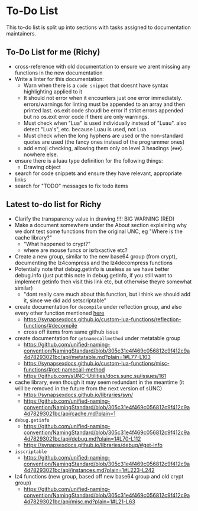# To-Do List

This to-do list is split up into sections with tasks assigned to documentation maintainers.

## To-Do List for me (Richy)

- cross-reference with old documentation to ensure we arent missing any functions in the new documentation
- Write a linter for this documentation:
  - Warn when there is a `code snippet` that doesnt have syntax highlighting applied to it
  - It should not error when it encounters just one error immediately. errors/warnings for linting must be appended to an array and then printed last. os.exit code shoudl be error if strict errors appended but no os.exit error code if there are only warnings.
  - Must check when "Lua" is used individually instead of "Luau". also detect "Lua's", etc. because Luau is used, not Lua.
  - Must check when the long hyphens are used or the non-standard quotes are used (the fancy ones instead of the programmer ones)
  - add emoji checking, allowing them only on level 3 headings (`###`). nowhere else.
- ensure there is a luau type definition for the following things:
  - Drawing object
- search for code snippets and ensure they have relevant, appropriate links
- search for "TODO" messages to fix todo items

## Latest to-do list for Richy

- Clarify the transparency value in drawing !!!! BIG WARNING (RED)
- Make a document somewhere under the About section explaining why we dont test some functions from the original UNC, eg "Where is the cache library?"
  - "What happened to crypt?"
  - where are mouse funcs or isrbxactive etc?
- Create a new group, similar to the new base64 group (from crypt), documenting the lz4compress and the lz4decompress functions
- Potentially note that debug.getinfo is useless as we have better debug.info (just put this note in debug.getinfo, if you still want to implement getinfo then visit this link etc, but otherwise theyre somewhat similar)
  - "dont really care much about this function, but i think we should add it, since we did add setscriptable"
- create documentation for `decompile` under reflection group, and also every other function mentioned [here](https://github.com/sUNC-Utilities/docs.sunc.su/issues/162)
  - <https://synapsexdocs.github.io/custom-lua-functions/reflection-functions/#decompile>
  - cross off items from same github issue
- create documentation for `getnamecallmethod` under metatable group
  - <https://github.com/unified-naming-convention/NamingStandard/blob/305c31e4f469c056812c9f412c9a4d78293021bc/api/metatable.md?plain=1#L77-L103>
  - <https://synapsexdocs.github.io/custom-lua-functions/misc-functions/#get-namecall-method>
  - <https://github.com/sUNC-Utilities/docs.sunc.su/issues/161>
- cache library, even though it may seem redundant in the meantime (it will be removed in the future from the next version of sUNC)
  - <https://synapsexdocs.github.io/libraries/syn/>
  - <https://github.com/unified-naming-convention/NamingStandard/blob/305c31e4f469c056812c9f412c9a4d78293021bc/api/cache.md?plain=1>
- `debug.getinfo`
  - <https://github.com/unified-naming-convention/NamingStandard/blob/305c31e4f469c056812c9f412c9a4d78293021bc/api/debug.md?plain=1#L70-L112>
  - <https://synapsexdocs.github.io/libraries/debug/#get-info>
- `isscriptable`
  - <https://github.com/unified-naming-convention/NamingStandard/blob/305c31e4f469c056812c9f412c9a4d78293021bc/api/instances.md?plain=1#L223-L242>
- lz4 functions (new group, based off new base64 group and old crypt group)
  - <https://github.com/unified-naming-convention/NamingStandard/blob/305c31e4f469c056812c9f412c9a4d78293021bc/api/misc.md?plain=1#L21-L63>
